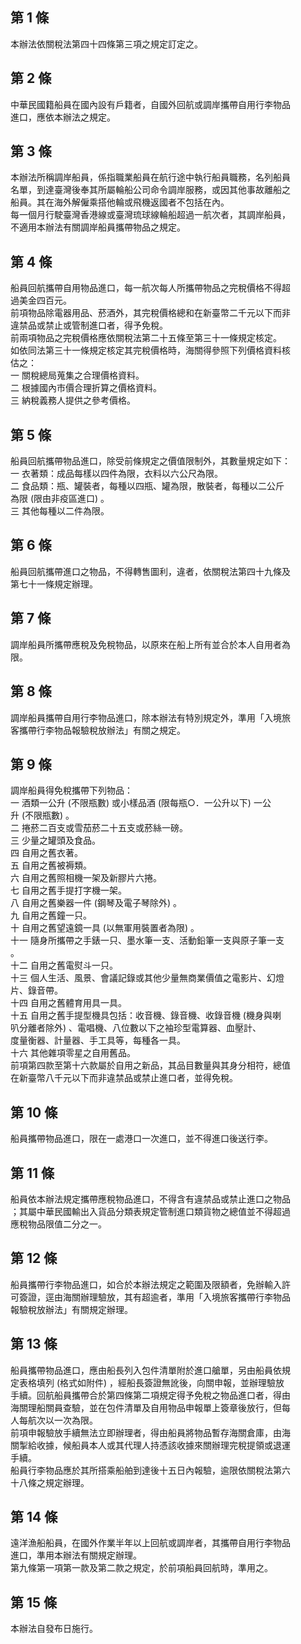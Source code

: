 第 1 條
-------
本辦法依關稅法第四十四條第三項之規定訂定之。

第 2 條
-------
中華民國籍船員在國內設有戶籍者，自國外回航或調岸攜帶自用行李物品  
進口，應依本辦法之規定。

第 3 條
-------
本辦法所稱調岸船員，係指職業船員在航行途中執行船員職務，名列船員  
名單，到達臺灣後奉其所屬輪船公司命令調岸服務，或因其他事故離船之  
船員。其在海外解僱乘搭他輪或飛機返國者不包括在內。  
每一個月行駛臺灣香港線或臺灣琉球線輪船超過一航次者，其調岸船員，  
不適用本辦法有關調岸船員攜帶物品之規定。

第 4 條
-------
船員回航攜帶自用物品進口，每一航次每人所攜帶物品之完稅價格不得超  
過美金四百元。  
前項物品除電器用品、菸酒外，其完稅價格總和在新臺幣二千元以下而非  
違禁品或禁止或管制進口者，得予免稅。  
前兩項物品之完稅價格應依關稅法第二十五條至第三十一條規定核定。  
如依同法第三十一條規定核定其完稅價格時，海關得參照下列價格資料核  
估之：  
一  關稅總局蒐集之合理價格資料。  
二  根據國內市價合理折算之價格資料。  
三  納稅義務人提供之參考價格。

第 5 條
-------
船員回航攜帶物品進口，除受前條規定之價值限制外，其數量規定如下：  
一  衣著類：成品每樣以四件為限，衣料以六公尺為限。  
二  食品類：瓶、罐裝者，每種以四瓶、罐為限，散裝者，每種以二公斤  
    為限 (限由非疫區進口) 。  
三  其他每種以二件為限。

第 6 條
-------
船員回航攜帶進口之物品，不得轉售圖利，違者，依關稅法第四十九條及  
第七十一條規定辦理。

第 7 條
-------
調岸船員所攜帶應稅及免稅物品，以原來在船上所有並合於本人自用者為  
限。

第 8 條
-------
調岸船員攜帶自用行李物品進口，除本辦法有特別規定外，準用「入境旅  
客攜帶行李物品報驗稅放辦法」有關之規定。

第 9 條
-------
調岸船員得免稅攜帶下列物品：  
一  酒類一公升 (不限瓶數) 或小樣品酒 (限每瓶○．一公升以下) 一公  
    升 (不限瓶數) 。  
二  捲菸二百支或雪茄菸二十五支或菸絲一磅。  
三  少量之罐頭及食品。  
四  自用之舊衣著。  
五  自用之舊被褥類。  
六  自用之舊照相機一架及新膠片六捲。  
七  自用之舊手提打字機一架。  
八  自用之舊樂器一件 (鋼琴及電子琴除外) 。  
九  自用之舊鐘一只。  
十  自用之舊望遠鏡一具 (以無軍用裝置者為限) 。  
十一  隨身所攜帶之手錶一只、墨水筆一支、活動鉛筆一支與原子筆一支  
      。  
十二  自用之舊電熨斗一只。  
十三  個人生活、風景、會議記錄或其他少量無商業價值之電影片、幻燈  
      片、錄音帶。  
十四  自用之舊體育用具一具。  
十五  自用之舊手提型機具包括：收音機、錄音機、收錄音機 (機身與喇  
      叭分離者除外) 、電唱機、八位數以下之袖珍型電算器、血壓計、  
      度量衡器、計量器、手工具等，每種各一具。  
十六  其他雜項零星之自用舊品。  
前項第四款至第十六款屬於自用之新品，其品目數量與其身分相符，總值  
在新臺幣八千元以下而非違禁品或禁止進口者，並得免稅。

第 10 條
--------
船員攜帶物品進口，限在一處港口一次進口，並不得進口後送行李。

第 11 條
--------
船員依本辦法規定攜帶應稅物品進口，不得含有違禁品或禁止進口之物品  
；其屬中華民國輸出入貨品分類表規定管制進口類貨物之總值並不得超過  
應稅物品限值二分之一。

第 12 條
--------
船員攜帶行李物品進口，如合於本辦法規定之範圍及限額者，免辦輸入許  
可簽證，逕由海關辦理驗放，其有超逾者，準用「入境旅客攜帶行李物品  
報驗稅放辦法」有關規定辦理。

第 13 條
--------
船員攜帶物品進口，應由船長列入包件清單附於進口艙單，另由船員依規  
定表格填列 (格式如附件) ，經船長簽證無訛後，向關申報，並辦理驗放  
手續。回航船員攜帶合於第四條第二項規定得予免稅之物品進口者，得由  
海關理船關員查驗，並在包件清單及自用物品申報單上簽章後放行，但每  
人每航次以一次為限。  
前項申報驗放手續無法立即辦理者，得由船員將物品暫存海關倉庫，由海  
關掣給收據，候船員本人或其代理人持憑該收據來關辦理完稅提領或退運  
手續。  
船員行李物品應於其所搭乘船舶到達後十五日內報驗，逾限依關稅法第六  
十八條之規定辦理。

第 14 條
--------
遠洋漁船船員，在國外作業半年以上回航或調岸者，其攜帶自用行李物品  
進口，準用本辦法有關規定辦理。  
第九條第一項第一款及第二款之規定，於前項船員回航時，準用之。

第 15 條
--------
本辦法自發布日施行。

